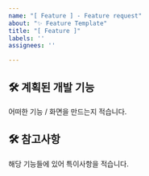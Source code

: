 ```yaml
---
name: "[ Feature ] - Feature request"
about: "✨ Feature Template"
title: "[ Feature ]"
labels: ''
assignees: ''

---
```


## 🛠️ 계획된 개발 기능
어떠한 기능 / 화면을 만드는지 적습니다.

## 🛠 참고사항
해당 기능들에 있어 특이사항을 적습니다.
